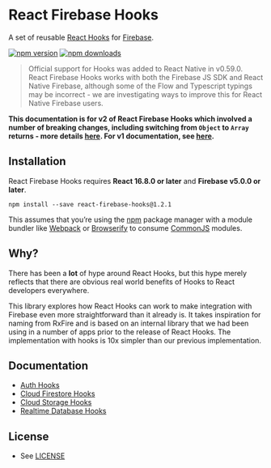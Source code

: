 # React Firebase Hooks

A set of reusable [React Hooks](https://reactjs.org/docs/hooks-intro.html) for [Firebase](https://firebase.google.com/).

[![npm version](https://img.shields.io/npm/v/react-firebase-hooks.svg?style=flat-square)](https://www.npmjs.com/package/react-firebase-hooks)
[![npm downloads](https://img.shields.io/npm/dm/react-firebase-hooks.svg?style=flat-square)](https://www.npmjs.com/package/react-firebase-hooks)

> Official support for Hooks was added to React Native in v0.59.0. React Firebase Hooks works with both the Firebase JS SDK and React Native Firebase, although some of the Flow and Typescript typings may be incorrect - we are investigating ways to improve this for React Native Firebase users.

**This documentation is for v2 of React Firebase Hooks which involved a number of breaking changes, including switching from `Object` to `Array` returns - more details [here](https://github.com/CSFrequency/react-firebase-hooks/releases/tag/v2.0.0). For v1 documentation, see [here](https://github.com/CSFrequency/react-firebase-hooks/tree/v1.2.1).**

## Installation

React Firebase Hooks requires **React 16.8.0 or later** and **Firebase v5.0.0 or later**.

```
npm install --save react-firebase-hooks@1.2.1
```

This assumes that you’re using the [npm](https://npmjs.com) package manager with a module bundler like [Webpack](https://webpack.js.org/) or [Browserify](http://browserify.org/) to consume [CommonJS](http://webpack.github.io/docs/commonjs.html) modules.

## Why?

There has been a **lot** of hype around React Hooks, but this hype merely reflects that there are obvious real world benefits of Hooks to React developers everywhere.

This library explores how React Hooks can work to make integration with Firebase even more straightforward than it already is. It takes inspiration for naming from RxFire and is based on an internal library that we had been using in a number of apps prior to the release of React Hooks. The implementation with hooks is 10x simpler than our previous implementation.

## Documentation

- [Auth Hooks](/auth)
- [Cloud Firestore Hooks](/firestore)
- [Cloud Storage Hooks](/storage)
- [Realtime Database Hooks](/database)

## License

- See [LICENSE](/LICENSE)
